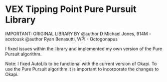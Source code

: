 # VEX Tipping Point Pure Pursuit Library

IMPORTANT: ORIGINAL LIBRARY BY 
@author D Michael Jones, 914M - acetousk
@author Ryan Benasutti, WPI - Octogonapus

I fixed issues within the library and implemented my own version of the Pure Pursuit algorithm.


Note: I fixed AutoLib to be functional with the current version of Okapi. To use the Pure Pursuit algorithm it is important to incorporate the changes to Okapi.
